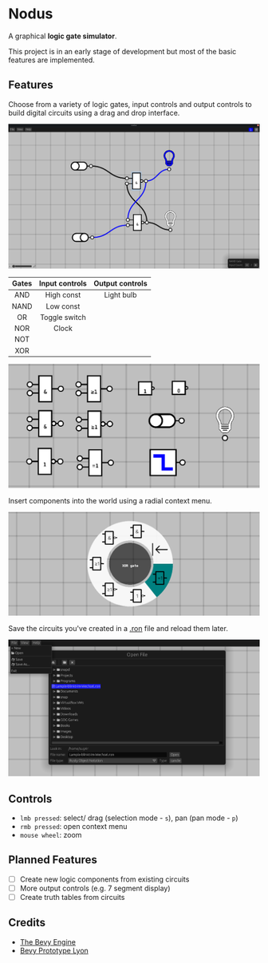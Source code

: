 # Nodus

A graphical __logic gate simulator__.

This project is in an early stage of development but most of the basic features are implemented.

## Features

Choose from a variety of logic gates, input controls and output controls to build digital circuits using
a drag and drop interface.

![Simple Circuit](images/example-app.png)

| Gates | Input controls | Output controls |
|:-----:|:--------------:|:---------------:|
|  AND  |   High const   |   Light bulb    |
| NAND |   Low const    |                 |
| OR | Toggle switch  |                 |
| NOR |     Clock      |                 |
| NOT |                |                 |
| XOR |                |                 |

![Logic Gate Selection](images/components.png)

Insert components into the world using a radial context menu.

![Context Menu](images/context.png)

Save the circuits you've created in a [.ron](https://github.com/ron-rs/ron) file and reload them later.

![Simple Circuit](images/save-load.png)

## Controls

- `lmb pressed`: select/ drag (selection mode - `s`), pan (pan mode - `p`)
- `rmb pressed`: open context menu
- `mouse wheel`: zoom

## Planned Features

- [ ] Create new logic components from existing circuits
- [ ] More output controls (e.g. 7 segment display)
- [ ] Create truth tables from circuits

## Credits

* [The Bevy Engine](https://bevyengine.org/)
* [Bevy Prototype Lyon](https://github.com/Nilirad/bevy_prototype_lyon)
